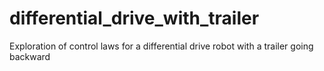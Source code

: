 # differential_drive_with_trailer
Exploration of control laws for a differential drive robot with a trailer going backward
